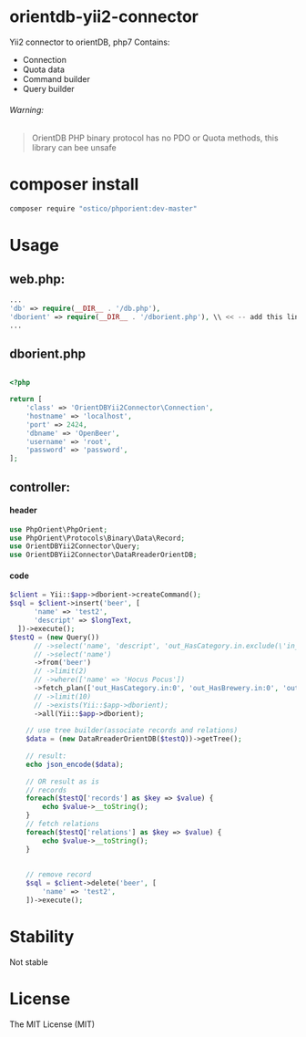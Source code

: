 # orientdb-yii2-connector
Yii2 connector to orientDB, php7
Contains:
 - Connection
 - Quota data
 - Command builder
 - Query builder

###### Warning:
> OrientDB PHP binary protocol has no PDO or Quota methods, this library can bee unsafe

# composer install 

```bash
composer require "ostico/phporient:dev-master"
```

# Usage

## web.php:
```php
...
'db' => require(__DIR__ . '/db.php'),
'dborient' => require(__DIR__ . '/dborient.php'), \\ << -- add this line
...
```

## dborient.php
```php

<?php

return [
    'class' => 'OrientDBYii2Connector\Connection',
    'hostname' => 'localhost',
    'port' => 2424,
    'dbname' => 'OpenBeer',
    'username' => 'root',
    'password' => 'password',
];
```

## controller:
#### header
```php
use PhpOrient\PhpOrient;
use PhpOrient\Protocols\Binary\Data\Record;
use OrientDBYii2Connector\Query;
use OrientDBYii2Connector\DataRreaderOrientDB;
```
#### code
```php
$client = Yii::$app->dborient->createCommand();
$sql = $client->insert('beer', [
      'name' => 'test2',
      'descript' => $longText,
  ])->execute();
$testQ = (new Query())
      // ->select('name', 'descript', 'out_HasCategory.in.exclude(\'in_HasCategory\')')
      // ->select('name')
      ->from('beer')
      // ->limit(2)
      // ->where(['name' => 'Hocus Pocus'])
      ->fetch_plan(['out_HasCategory.in:0', 'out_HasBrewery.in:0', 'out_HasStyle.in:0'])
      // ->limit(10)
      // ->exists(Yii::$app->dborient);
      ->all(Yii::$app->dborient);
    
    // use tree builder(associate records and relations)
    $data = (new DataRreaderOrientDB($testQ))->getTree();
    
    // result:
    echo json_encode($data);
    
    // OR result as is
    // records
    foreach($testQ['records'] as $key => $value) {
        echo $value->__toString();
    }
    // fetch relations
    foreach($testQ['relations'] as $key => $value) {
        echo $value->__toString();
    }
    
    
    // remove record
    $sql = $client->delete('beer', [
        'name' => 'test2',
    ])->execute();
```

# Stability
Not stable

# License
The MIT License (MIT)
